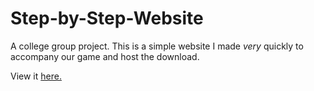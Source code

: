 # Step-by-Step-Website
A college group project. This is a simple website I made *very* quickly to accompany our game and host the download.

View it [here.](https://jcurtis182.github.io/Step-by-Step-Website/index.html)

